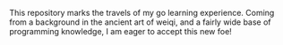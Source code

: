 This repository marks the travels of my go learning experience. Coming from a background in the ancient art of
weiqi, and a fairly wide base of programming knowledge, I am eager to accept this new foe!
